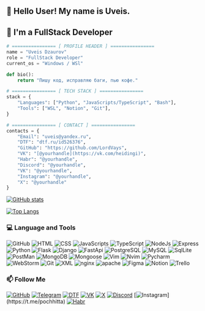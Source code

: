 ## 👋 Hello User! My name is Uveis. 
## 🚀 I'm a FullStack Developer

```Python
# ================ [ PROFILE HEADER ] ================  
name = "Uveis Dzaurov"  
role = "FullStack Developer"  
current_os = "Windows / WSl"  

def bio():  
    return "Пишу код, исправляю баги, пью кофе."  

# ================ [ TECH STACK ] ================  
stack = {  
    "Languages": ["Python", "JavaScripts/TypeScript", "Bash"],  
    "Tools": ["WSL", "Notion", "Git"],  
}  

# ================ [ CONTACT ] ================  
contacts = {  
    "Email": "uveis@yandex.ru",  
    "DTF": "dtf.ru/id526376",  
    "GitHub": "https://github.com/LordVays",  
    "VK": "[@yourhandle](https://vk.com/heidingi)",  
    "Habr": "@yourhandle",  
    "Discord": "@yourhandle",  
    "VK": "@yourhandle",  
    "Instagram": "@yourhandle",  
    "X": "@yourhandle"  
}  
```


[![GitHub stats](https://github-readme-stats.vercel.app/api?username=LordVays&show_icons=true&theme=radical)](https://github.com/LordVays) 

[![Top Langs](https://github-readme-stats.vercel.app/api/top-langs/?username=LordVays&layout=compact&theme=radical)](https://github.com/LordVays)  


### 💻 Language and Tools 
![GitHub](https://img.shields.io/badge/GitHub-090909?style=for-the-badge&logo=github) 
![HTML](https://img.shields.io/badge/HTML-090909?style=for-the-badge&logo=ejs)
![CSS](https://img.shields.io/badge/CSS-090909?style=for-the-badge&logo=css)
![JavaScripts](https://img.shields.io/badge/JavaScript-090909?style=for-the-badge&logo=javascript)
![TypeScript](https://img.shields.io/badge/TypeScript-090909?style=for-the-badge&logo=TypeScript)
![NodeJs](https://img.shields.io/badge/NodeJs-090909?style=for-the-badge&logo=node.js)
![Express](https://img.shields.io/badge/Express-090909?style=for-the-badge&logo=Express)
![Python](https://img.shields.io/badge/Python-090909?style=for-the-badge&logo=Python)
![Flask](https://img.shields.io/badge/Flask-090909?style=for-the-badge&logo=flask)
![Django](https://img.shields.io/badge/Django-090909?style=for-the-badge&logo=Django)
![FastApi](https://img.shields.io/badge/FastApi-090909?style=for-the-badge&logo=FastApi)
![PostgreSQL](https://img.shields.io/badge/PostgreSQL-090909?style=for-the-badge&logo=postgresql)
![MySQL](https://img.shields.io/badge/MySQL-090909?style=for-the-badge&logo=mysql)
![SqlLite](https://img.shields.io/badge/SqlLite-090909?style=for-the-badge&logo=sqlite)
![PostMan](https://img.shields.io/badge/PostMan-090909?style=for-the-badge&logo=PostMan)
![MongoDB](https://img.shields.io/badge/MongoDB-090909?style=for-the-badge&logo=MongoDB)
![Mongoose](https://img.shields.io/badge/Mongoose-090909?style=for-the-badge&logo=mongoose)
![Vim](https://img.shields.io/badge/vim-090909?style=for-the-badge&logo=vim)
![Nvim](https://img.shields.io/badge/nvim-090909?style=for-the-badge&logo=neovim)
![Pycharm](https://img.shields.io/badge/pycharm-090909?style=for-the-badge&logo=pycharm)
![WebStorm](https://img.shields.io/badge/webstorm-090909?style=for-the-badge&logo=webstorm&logoColor=aqua)
![Git](https://img.shields.io/badge/Git-090909?style=for-the-badge&logo=git)
![XML](https://img.shields.io/badge/xml-090909?style=for-the-badge&logo=xml)
![nginx](https://img.shields.io/badge/nginx-090909?style=for-the-badge&logo=nginx)
![apache](https://img.shields.io/badge/apache-090909?style=for-the-badge&logo=apache)
![Figma](https://img.shields.io/badge/Figma-090909?style=for-the-badge&logo=figma)
![Notion](https://img.shields.io/badge/Notion-090909?style=for-the-badge&logo=notion)
![Trello](https://img.shields.io/badge/Trello-090909?style=for-the-badge&logo=trello)




### 📫 Follow Me

[![GitHub](https://img.shields.io/badge/-GitHub-26A5E4?logo=github&color=090909)](https://t.me/pochhitta)
[![Telegram](https://img.shields.io/badge/-Telegram-26A5E4?logo=telegram&color=090909)](https://t.me/pochhitta)
[![DTF](https://img.shields.io/badge/-DTF-26A5E4?logo=flutter&color=090909)](https://t.me/pochhitta)
[![VK](https://img.shields.io/badge/-VK-26A5E4?logo=VK&color=090909&logoColor=blue)](https://t.me/pochhitta)
[![X](https://img.shields.io/badge/-X/Twitter-26A5E4?logo=x&color=090909)](https://t.me/pochhitta)
[![Discord](https://img.shields.io/badge/-Discord-26A5E4?logo=discord&color=090909)](https://t.me/pochhitta)
[![Instagram](https://img.shields.io/badge/-Instagram-26A5E4?logo=Instagram&color=090909&logoColor=rgba(193,53,132))](https://t.me/pochhitta)
[![Habr](https://img.shields.io/badge/-Habr-26A5E4?logo=habr&color=090909)](https://t.me/pochhitta)
